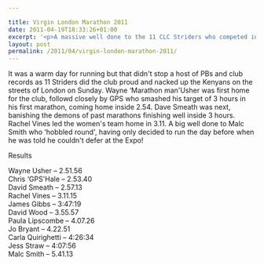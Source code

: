 ```yaml
---

title: Virgin London Marathon 2011
date: 2011-04-19T18:33:26+01:00
excerpt: '<p>A massive well done to the 11 CLC Striders who competed in the London Marathon on Sunday</p>'
layout: post
permalink: /2011/04/virgin-london-marathon-2011/
---
```

</p> 

It was a warm day for running but that didn't stop a host of PBs and club records as 11 Striders did the club proud and nacked up the Kenyans on the streets of London on Sunday. Wayne &#8216;Marathon man'Usher was first home for the club, followd closely by GPS who smashed his target of 3 hours in his first marathon, coming home inside 2.54. Dave Smeath was next, banishing the demons of past marathons finishing well inside 3 hours. Rachel Vines led the women's team home in 3.11. A big well done to Malc Smith who &#8216;hobbled round', having only decided to run the day before when he was told he couldn't defer at the Expo!

Results

Wayne Usher &#8211; 2.51.56  
Chris &#8216;GPS'Hale &#8211; 2.53.40  
David Smeath &#8211; 2.57.13  
Rachel Vines &#8211; 3.11.15  
James Gibbs &#8211; 3:47:19  
David Wood &#8211; 3.55.57  
Paula Lipscombe &#8211; 4.07.26  
Jo Bryant &#8211; 4.22.51  
Carla Quirighetti &#8211; 4:26:34  
Jess Straw &#8211; 4:07:56  
Malc Smith &#8211; 5.41.13</p>